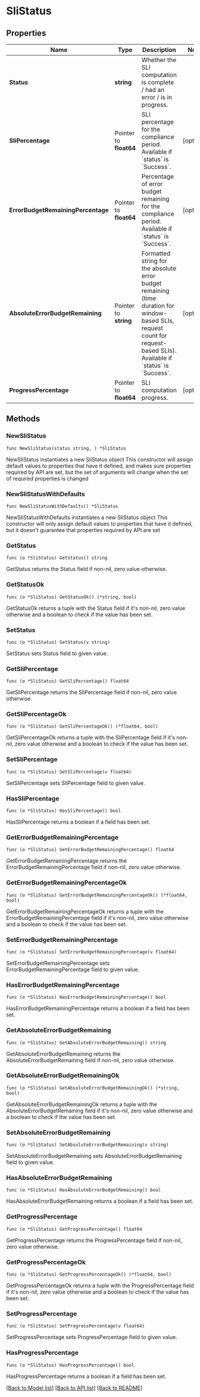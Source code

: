 # SliStatus

## Properties

Name | Type | Description | Notes
------------ | ------------- | ------------- | -------------
**Status** | **string** | Whether the SLI computation is complete / had an error / is in progress. | 
**SliPercentage** | Pointer to **float64** | SLI percentage for the compliance period. Available if &#x60;status&#x60; is &#x60;Success&#x60;. | [optional] 
**ErrorBudgetRemainingPercentage** | Pointer to **float64** | Percentage of error budget remaining for the compliance period. Available if &#x60;status&#x60; is &#x60;Success&#x60;. | [optional] 
**AbsoluteErrorBudgetRemaining** | Pointer to **string** | Formatted string for the absolute error budget remaining (time duration for window-based SLIs, request count for request-based SLIs). Available if &#x60;status&#x60; is &#x60;Success&#x60;. | [optional] 
**ProgressPercentage** | Pointer to **float64** | SLI computation progress. | [optional] 

## Methods

### NewSliStatus

`func NewSliStatus(status string, ) *SliStatus`

NewSliStatus instantiates a new SliStatus object
This constructor will assign default values to properties that have it defined,
and makes sure properties required by API are set, but the set of arguments
will change when the set of required properties is changed

### NewSliStatusWithDefaults

`func NewSliStatusWithDefaults() *SliStatus`

NewSliStatusWithDefaults instantiates a new SliStatus object
This constructor will only assign default values to properties that have it defined,
but it doesn't guarantee that properties required by API are set

### GetStatus

`func (o *SliStatus) GetStatus() string`

GetStatus returns the Status field if non-nil, zero value otherwise.

### GetStatusOk

`func (o *SliStatus) GetStatusOk() (*string, bool)`

GetStatusOk returns a tuple with the Status field if it's non-nil, zero value otherwise
and a boolean to check if the value has been set.

### SetStatus

`func (o *SliStatus) SetStatus(v string)`

SetStatus sets Status field to given value.


### GetSliPercentage

`func (o *SliStatus) GetSliPercentage() float64`

GetSliPercentage returns the SliPercentage field if non-nil, zero value otherwise.

### GetSliPercentageOk

`func (o *SliStatus) GetSliPercentageOk() (*float64, bool)`

GetSliPercentageOk returns a tuple with the SliPercentage field if it's non-nil, zero value otherwise
and a boolean to check if the value has been set.

### SetSliPercentage

`func (o *SliStatus) SetSliPercentage(v float64)`

SetSliPercentage sets SliPercentage field to given value.

### HasSliPercentage

`func (o *SliStatus) HasSliPercentage() bool`

HasSliPercentage returns a boolean if a field has been set.

### GetErrorBudgetRemainingPercentage

`func (o *SliStatus) GetErrorBudgetRemainingPercentage() float64`

GetErrorBudgetRemainingPercentage returns the ErrorBudgetRemainingPercentage field if non-nil, zero value otherwise.

### GetErrorBudgetRemainingPercentageOk

`func (o *SliStatus) GetErrorBudgetRemainingPercentageOk() (*float64, bool)`

GetErrorBudgetRemainingPercentageOk returns a tuple with the ErrorBudgetRemainingPercentage field if it's non-nil, zero value otherwise
and a boolean to check if the value has been set.

### SetErrorBudgetRemainingPercentage

`func (o *SliStatus) SetErrorBudgetRemainingPercentage(v float64)`

SetErrorBudgetRemainingPercentage sets ErrorBudgetRemainingPercentage field to given value.

### HasErrorBudgetRemainingPercentage

`func (o *SliStatus) HasErrorBudgetRemainingPercentage() bool`

HasErrorBudgetRemainingPercentage returns a boolean if a field has been set.

### GetAbsoluteErrorBudgetRemaining

`func (o *SliStatus) GetAbsoluteErrorBudgetRemaining() string`

GetAbsoluteErrorBudgetRemaining returns the AbsoluteErrorBudgetRemaining field if non-nil, zero value otherwise.

### GetAbsoluteErrorBudgetRemainingOk

`func (o *SliStatus) GetAbsoluteErrorBudgetRemainingOk() (*string, bool)`

GetAbsoluteErrorBudgetRemainingOk returns a tuple with the AbsoluteErrorBudgetRemaining field if it's non-nil, zero value otherwise
and a boolean to check if the value has been set.

### SetAbsoluteErrorBudgetRemaining

`func (o *SliStatus) SetAbsoluteErrorBudgetRemaining(v string)`

SetAbsoluteErrorBudgetRemaining sets AbsoluteErrorBudgetRemaining field to given value.

### HasAbsoluteErrorBudgetRemaining

`func (o *SliStatus) HasAbsoluteErrorBudgetRemaining() bool`

HasAbsoluteErrorBudgetRemaining returns a boolean if a field has been set.

### GetProgressPercentage

`func (o *SliStatus) GetProgressPercentage() float64`

GetProgressPercentage returns the ProgressPercentage field if non-nil, zero value otherwise.

### GetProgressPercentageOk

`func (o *SliStatus) GetProgressPercentageOk() (*float64, bool)`

GetProgressPercentageOk returns a tuple with the ProgressPercentage field if it's non-nil, zero value otherwise
and a boolean to check if the value has been set.

### SetProgressPercentage

`func (o *SliStatus) SetProgressPercentage(v float64)`

SetProgressPercentage sets ProgressPercentage field to given value.

### HasProgressPercentage

`func (o *SliStatus) HasProgressPercentage() bool`

HasProgressPercentage returns a boolean if a field has been set.


[[Back to Model list]](../README.md#documentation-for-models) [[Back to API list]](../README.md#documentation-for-api-endpoints) [[Back to README]](../README.md)


